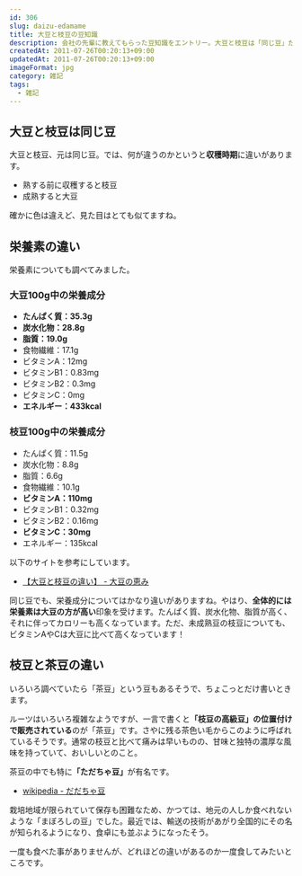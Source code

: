 ```yaml
---
id: 306
slug: daizu-edamame
title: 大豆と枝豆の豆知識
description: 会社の先輩に教えてもらった豆知識をエントリー。大豆と枝豆は「同じ豆」だった。恥ずかしながら、完全に別物だと思ってました。
createdAt: 2011-07-26T00:20:13+09:00
updatedAt: 2011-07-26T00:20:13+09:00
imageFormat: jpg
category: 雑記
tags:
  - 雑記
---
```


## 大豆と枝豆は同じ豆

大豆と枝豆、元は同じ豆。では、何が違うのかというと<strong>収穫時期</strong>に違いがあります。

* 熟する前に収穫すると枝豆
* 成熟すると大豆

確かに色は違えど、見た目はとても似てますね。

## 栄養素の違い

栄養素についても調べてみました。

### 大豆100g中の栄養成分

* <strong>たんぱく質：35.3g </strong>  
* <strong>炭水化物：28.8g</strong>  
* <strong>脂質：19.0g</strong>  
* 食物繊維：17.1g  
* ビタミンA：12mg  
* ビタミンB1：0.83mg  
* ビタミンB2：0.3mg  
* ビタミンC：0mg  
* <strong>エネルギー：433kcal</strong>

### 枝豆100g中の栄養成分

* たんぱく質：11.5g  
* 炭水化物：8.8g  
* 脂質：6.6g  
* 食物繊維：10.1g  
* <strong>ビタミンA：110mg</strong>  
* ビタミンB1：0.32mg  
* ビタミンB2：0.16mg  
* <strong>ビタミンC：30mg</strong>
* エネルギー：135kcal

以下のサイトを参考にしています。

* <a href="http://www.soybeandai2.com/process/difference.html" target="_blank" rel="noopener">【大豆と枝豆の違い】 - 大豆の恵み</a>

同じ豆でも、栄養成分についてはかなり違いがありますね。やはり、<strong>全体的には栄養素は大豆の方が高い</strong>印象を受けます。たんぱく質、炭水化物、脂質が高く、それに伴ってカロリーも高くなっています。ただ、未成熟豆の枝豆についても、ビタミンAやCは大豆に比べて高くなっています！

## 枝豆と茶豆の違い

いろいろ調べていたら「茶豆」という豆もあるそうで、ちょこっとだけ書いときます。

ルーツはいろいろ複雑なようですが、一言で書くと<strong>「枝豆の高級豆」の位置付けで販売されている</strong>のが「茶豆」です。さやに残る茶色い毛からこのように呼ばれているそうです。通常の枝豆と比べて痛みは早いものの、甘味と独特の濃厚な風味を持っていて、おいしいとのこと。

茶豆の中でも特に<strong>「ただちゃ豆」</strong>が有名です。

* <a href="http://ja.wikipedia.org/wiki/%E3%81%A0%E3%81%A0%E3%81%A1%E3%82%83%E8%B1%86" target="_blank" rel="noopener">wikipedia - だだちゃ豆</a>

栽培地域が限られていて保存も困難なため、かつては、地元の人しか食べれないような「まぼろしの豆」でした。最近では、輸送の技術があがり全国的にその名が知られるようになり、食卓にも並ぶようになったそう。

一度も食べた事がありませんが、どれほどの違いがあるのか一度食してみたいところです。

